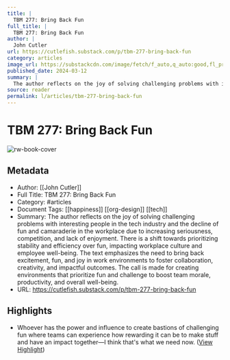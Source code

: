 ```yaml
---
title: |
  TBM 277: Bring Back Fun
full_title: |
  TBM 277: Bring Back Fun
author: |
  John Cutler
url: https://cutlefish.substack.com/p/tbm-277-bring-back-fun
category: articles
image_url: https://substackcdn.com/image/fetch/f_auto,q_auto:good,fl_progressive:steep/https%3A%2F%2Fsubstack-post-media.s3.amazonaws.com%2Fpublic%2Fimages%2Fe92e8996-ce64-4786-8139-8fd72a5bac90_1024x1024.png
published_date: 2024-03-12
summary: |
  The author reflects on the joy of solving challenging problems with interesting people in the tech industry and the decline of fun and camaraderie in the workplace due to increasing seriousness, competition, and lack of enjoyment. There is a shift towards prioritizing stability and efficiency over fun, impacting workplace culture and employee well-being. The text emphasizes the need to bring back excitement, fun, and joy in work environments to foster collaboration, creativity, and impactful outcomes. The call is made for creating environments that prioritize fun and challenge to boost team morale, productivity, and overall well-being.
source: reader
permalink: l/articles/tbm-277-bring-back-fun
---
```

# TBM 277: Bring Back Fun

![rw-book-cover](https://substackcdn.com/image/fetch/f_auto,q_auto:good,fl_progressive:steep/https%3A%2F%2Fsubstack-post-media.s3.amazonaws.com%2Fpublic%2Fimages%2Fe92e8996-ce64-4786-8139-8fd72a5bac90_1024x1024.png)

## Metadata
- Author: [[John Cutler]]
- Full Title: TBM 277: Bring Back Fun
- Category: #articles
- Document Tags: [[happiness]] [[org-design]] [[tech]] 
- Summary: The author reflects on the joy of solving challenging problems with interesting people in the tech industry and the decline of fun and camaraderie in the workplace due to increasing seriousness, competition, and lack of enjoyment. There is a shift towards prioritizing stability and efficiency over fun, impacting workplace culture and employee well-being. The text emphasizes the need to bring back excitement, fun, and joy in work environments to foster collaboration, creativity, and impactful outcomes. The call is made for creating environments that prioritize fun and challenge to boost team morale, productivity, and overall well-being.
- URL: https://cutlefish.substack.com/p/tbm-277-bring-back-fun

## Highlights
- Whoever has the power and influence to create bastions of challenging fun where teams can experience how rewarding it can be to make stuff and have an impact together—I think that's what we need now. ([View Highlight](https://read.readwise.io/read/01hxv3rzy51agh5dthbhhq4kf0))


